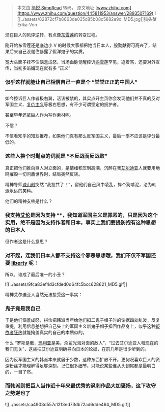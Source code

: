 > 本文由 [简悦 SimpRead](http://ksria.com/simpread/) 转码， 原文地址 [www.zhihu.com](https://www.zhihu.com/question/445811953/answer/2893507169) ![[../assets/82872cf7b8663de035d85b08c5882e9d_MD5.jpg]]猎头蟹 Erika-Von​

现在巨人的风评逆转，有点像[东雪莲](https://www.zhihu.com/search?q=%E4%B8%9C%E9%9B%AA%E8%8E%B2&search_source=Entity&hybrid_search_source=Entity&hybrid_search_extra=%7B%22sourceType%22%3A%22answer%22%2C%22sourceId%22%3A2893507169%7D)的转变过程。

刚开始东雪莲还是底边小 V 的时候大家都把她当日本人，殷勤献得可高兴了，结果后来自己没绷住暴露了假洋鬼子的实质。

冤大头面子挂不住恼羞成怒，当场血脉觉醒控诉[冬雪莲](https://www.zhihu.com/search?q=%E5%86%AC%E9%9B%AA%E8%8E%B2&search_source=Entity&hybrid_search_source=Entity&hybrid_search_extra=%7B%22sourceType%22%3A%22answer%22%2C%22sourceId%22%3A2893507169%7D)罕见，追着骂，还要对外宣传，当初多谄媚现在就有多 “正义”

### 似乎这样就能让自己相信自己一直是个 “堂堂正正的中国人”

* * *

如今控诉巨人作者极右翼，活该被禁的，其实点开主页你会发现他们并不真的反对军国主义、[复仇主义](https://www.zhihu.com/search?q=%E5%A4%8D%E4%BB%87%E4%B8%BB%E4%B9%89&search_source=Entity&hybrid_search_source=Entity&hybrid_search_extra=%7B%22sourceType%22%3A%22answer%22%2C%22sourceId%22%3A2893507169%7D)等极右思想，有不少可谓坚定的拥护者。

甚至早年还拿巨人作为写作素材呢。

不信？

不信看知乎的知友推荐，如果他们真有那么反军国主义，最后一季不应该是评分最低的。

### 这些人换个时髦点的词就是 “不反战而反战败”

真正把他们推向巨人对立面的，是情绪积压到高潮，沉醉在我[艾尔迪亚](https://www.zhihu.com/search?q=%E8%89%BE%E5%B0%94%E8%BF%AA%E4%BA%9A&search_source=Entity&hybrid_search_source=Entity&hybrid_search_extra=%7B%22sourceType%22%3A%22answer%22%2C%22sourceId%22%3A2893507169%7D)人就要用地鸣摧毁一切问鼎世界时，结局突然反转。

精神导师[谏山创](https://www.zhihu.com/search?q=%E8%B0%8F%E5%B1%B1%E5%88%9B&search_source=Entity&hybrid_search_source=Entity&hybrid_search_extra=%7B%22sourceType%22%3A%22answer%22%2C%22sourceId%22%3A2893507169%7D)突然 “我投共了！”，留他们自己风中凌乱，摔个狗啃泥，沦为韩派永远的笑料。

他们的精神支柱是什么？

### 我支持[艾伦](https://www.zhihu.com/search?q=%E8%89%BE%E4%BC%A6&search_source=Entity&hybrid_search_source=Entity&hybrid_search_extra=%7B%22sourceType%22%3A%22answer%22%2C%22sourceId%22%3A2893507169%7D)是因为支持 **，我知道军国主义是罪恶的，只是因为这个实用，绝不是因为支持作者和日本，事实上我们要提防抱有这种思想的日本人

但作者这是什么意思？

### 对不起，连我们日本人都不支持这个邪恶思想哦，我们不仅不军国还要 [liberty](https://www.zhihu.com/search?q=liberty&search_source=Entity&hybrid_search_source=Entity&hybrid_search_extra=%7B%22sourceType%22%3A%22answer%22%2C%22sourceId%22%3A2893507169%7D) 呢！

所以，谁成了最后唯一的小丑？

![[../assets/9fca83ef4d3cfded0d64fc5bcc628621_MD5.gif]]

精神艾尔迪亚人当然无法接受这一事实：

### 鬼子竟是我自己

于是他们恼羞成怒，拼命把韩派当年给他们扣二鬼子帽子时的论据四处乱泼，反复重提，利用信息差想把自己头上的军国主义新鬼子帽子扣回作品身上，似乎这种[皈依者狂热](https://www.zhihu.com/search?q=%E7%9A%88%E4%BE%9D%E8%80%85%E7%8B%82%E7%83%AD&search_source=Entity&hybrid_search_source=Entity&hybrid_search_extra=%7B%22sourceType%22%3A%22answer%22%2C%22sourceId%22%3A2893507169%7D)就能掩盖真实的自己的本质似的。

什么 “罗斯是俄，[玛利亚](https://www.zhihu.com/search?q=%E7%8E%9B%E5%88%A9%E4%BA%9A&search_source=Entity&hybrid_search_source=Entity&hybrid_search_extra=%7B%22sourceType%22%3A%22answer%22%2C%22sourceId%22%3A2893507169%7D)是美，杀鲨光海对面的敌人”，“过去艾尔迪亚人和现在的我们无关”，这些把艾尔迪亚明确导向日本的论据，在前几年是很少听到的。

因为反军国主义的韩派本来就居于少数，这种东西扩散不开，更何况喜欢巨人的资深粉丝才能理解得足够深刻，记住很多细节，只能说某些谁从头到尾都是最明白的，一目了然。

### 而韩派则把巨人当作近十年来最优秀的讽刺作品大加褒扬，这下攻守之势逆也了

![[../assets/ca4903d557c1213ed73db72ad6dde464_MD5.gif]]